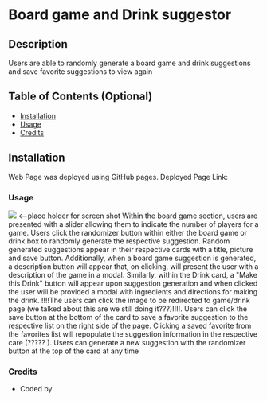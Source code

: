 # Board game and Drink suggestor
## Description

Users are able to randomly generate a board game and drink suggestions and save favorite suggestions to view again
## Table of Contents (Optional)

- [Installation](#installation)
- [Usage](#usage)
- [Credits](#credits)

## Installation

Web Page was deployed using GitHub pages.
Deployed Page Link: 

### Usage
<img src="./"> <--place holder for screen shot 
Within the board game section, users are presented with a slider allowing them to indicate the number of players for a game. Users click the randomizer button within either the board game or drink box to randomly generate the respective suggestion. Random generated suggestions appear in their respective cards with a title, picture and save button. Additionally, when a board game suggestion is generated, a description button will appear that, on clicking, will present the user with a description of the game in a modal. Similarly, within the Drink card, a "Make this Drink" button will appear upon suggestion generation and when clicked the user will be provided a modal with ingredients and directions for making the drink. !!!!The users can click the image to be redirected to game/drink page (we talked about this are we still doing it???)!!!!. Users can click the save button at the bottom of the card to save a favorite suggestion to the respective list on the right side of the page. Clicking a saved favorite from the favorites list will repopulate the suggestion information in the respective care (????? ). Users can generate a new suggestion with the randomizer button at the top of the card at any time


### Credits
* Coded by 
